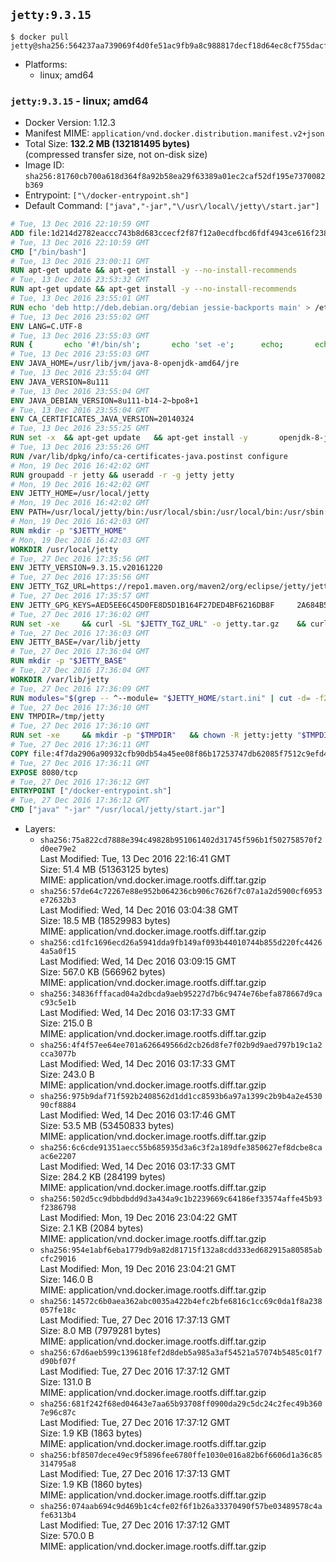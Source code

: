 ## `jetty:9.3.15`

```console
$ docker pull jetty@sha256:564237aa739069f4d0fe51ac9fb9a8c988817decf18d64ec8cf755dacf6b110f
```

-	Platforms:
	-	linux; amd64

### `jetty:9.3.15` - linux; amd64

-	Docker Version: 1.12.3
-	Manifest MIME: `application/vnd.docker.distribution.manifest.v2+json`
-	Total Size: **132.2 MB (132181495 bytes)**  
	(compressed transfer size, not on-disk size)
-	Image ID: `sha256:81760cb700a618d364f8a92b58ea29f63389a01ec2caf52df195e7370082b369`
-	Entrypoint: `["\/docker-entrypoint.sh"]`
-	Default Command: `["java","-jar","\/usr\/local\/jetty\/start.jar"]`

```dockerfile
# Tue, 13 Dec 2016 22:10:59 GMT
ADD file:1d214d2782eaccc743b8d683ccecf2f87f12a0ecdfbcd6fdf4943ce616f23870 in / 
# Tue, 13 Dec 2016 22:10:59 GMT
CMD ["/bin/bash"]
# Tue, 13 Dec 2016 23:00:11 GMT
RUN apt-get update && apt-get install -y --no-install-recommends 		ca-certificates 		curl 		wget 	&& rm -rf /var/lib/apt/lists/*
# Tue, 13 Dec 2016 23:53:32 GMT
RUN apt-get update && apt-get install -y --no-install-recommends 		bzip2 		unzip 		xz-utils 	&& rm -rf /var/lib/apt/lists/*
# Tue, 13 Dec 2016 23:55:01 GMT
RUN echo 'deb http://deb.debian.org/debian jessie-backports main' > /etc/apt/sources.list.d/jessie-backports.list
# Tue, 13 Dec 2016 23:55:02 GMT
ENV LANG=C.UTF-8
# Tue, 13 Dec 2016 23:55:03 GMT
RUN { 		echo '#!/bin/sh'; 		echo 'set -e'; 		echo; 		echo 'dirname "$(dirname "$(readlink -f "$(which javac || which java)")")"'; 	} > /usr/local/bin/docker-java-home 	&& chmod +x /usr/local/bin/docker-java-home
# Tue, 13 Dec 2016 23:55:03 GMT
ENV JAVA_HOME=/usr/lib/jvm/java-8-openjdk-amd64/jre
# Tue, 13 Dec 2016 23:55:04 GMT
ENV JAVA_VERSION=8u111
# Tue, 13 Dec 2016 23:55:04 GMT
ENV JAVA_DEBIAN_VERSION=8u111-b14-2~bpo8+1
# Tue, 13 Dec 2016 23:55:04 GMT
ENV CA_CERTIFICATES_JAVA_VERSION=20140324
# Tue, 13 Dec 2016 23:55:25 GMT
RUN set -x 	&& apt-get update 	&& apt-get install -y 		openjdk-8-jre-headless="$JAVA_DEBIAN_VERSION" 		ca-certificates-java="$CA_CERTIFICATES_JAVA_VERSION" 	&& rm -rf /var/lib/apt/lists/* 	&& [ "$JAVA_HOME" = "$(docker-java-home)" ]
# Tue, 13 Dec 2016 23:55:26 GMT
RUN /var/lib/dpkg/info/ca-certificates-java.postinst configure
# Mon, 19 Dec 2016 16:42:02 GMT
RUN groupadd -r jetty && useradd -r -g jetty jetty
# Mon, 19 Dec 2016 16:42:02 GMT
ENV JETTY_HOME=/usr/local/jetty
# Mon, 19 Dec 2016 16:42:02 GMT
ENV PATH=/usr/local/jetty/bin:/usr/local/sbin:/usr/local/bin:/usr/sbin:/usr/bin:/sbin:/bin
# Mon, 19 Dec 2016 16:42:03 GMT
RUN mkdir -p "$JETTY_HOME"
# Mon, 19 Dec 2016 16:42:03 GMT
WORKDIR /usr/local/jetty
# Tue, 27 Dec 2016 17:35:56 GMT
ENV JETTY_VERSION=9.3.15.v20161220
# Tue, 27 Dec 2016 17:35:56 GMT
ENV JETTY_TGZ_URL=https://repo1.maven.org/maven2/org/eclipse/jetty/jetty-distribution/9.3.15.v20161220/jetty-distribution-9.3.15.v20161220.tar.gz
# Tue, 27 Dec 2016 17:35:57 GMT
ENV JETTY_GPG_KEYS=AED5EE6C45D0FE8D5D1B164F27DED4BF6216DB8F 	2A684B57436A81FA8706B53C61C3351A438A3B7D 	5989BAF76217B843D66BE55B2D0E1FB8FE4B68B4 	B59B67FD7904984367F931800818D9D68FB67BAC 	BFBB21C246D7776836287A48A04E0C74ABB35FEA 	8B096546B1A8F02656B15D3B1677D141BCF3584D
# Tue, 27 Dec 2016 17:36:02 GMT
RUN set -xe 	&& curl -SL "$JETTY_TGZ_URL" -o jetty.tar.gz 	&& curl -SL "$JETTY_TGZ_URL.asc" -o jetty.tar.gz.asc 	&& export GNUPGHOME="$(mktemp -d)" 	&& for key in $JETTY_GPG_KEYS; do 		gpg --keyserver ha.pool.sks-keyservers.net --recv-keys "$key"; done 	&& gpg --batch --verify jetty.tar.gz.asc jetty.tar.gz 	&& rm -r "$GNUPGHOME" 	&& tar -xvf jetty.tar.gz --strip-components=1 	&& sed -i '/jetty-logging/d' etc/jetty.conf 	&& rm -fr demo-base javadoc 	&& rm jetty.tar.gz*
# Tue, 27 Dec 2016 17:36:03 GMT
ENV JETTY_BASE=/var/lib/jetty
# Tue, 27 Dec 2016 17:36:04 GMT
RUN mkdir -p "$JETTY_BASE"
# Tue, 27 Dec 2016 17:36:04 GMT
WORKDIR /var/lib/jetty
# Tue, 27 Dec 2016 17:36:09 GMT
RUN modules="$(grep -- ^--module= "$JETTY_HOME/start.ini" | cut -d= -f2 | paste -d, -s)" 	&& set -xe 	&& java -jar "$JETTY_HOME/start.jar" --add-to-startd="$modules,setuid"
# Tue, 27 Dec 2016 17:36:10 GMT
ENV TMPDIR=/tmp/jetty
# Tue, 27 Dec 2016 17:36:10 GMT
RUN set -xe 	&& mkdir -p "$TMPDIR" 	&& chown -R jetty:jetty "$TMPDIR" "$JETTY_BASE"
# Tue, 27 Dec 2016 17:36:11 GMT
COPY file:4f7da2906a90932cfb90db54a45ee08f86b17253747db62085f7512c9efd46ad in / 
# Tue, 27 Dec 2016 17:36:11 GMT
EXPOSE 8080/tcp
# Tue, 27 Dec 2016 17:36:12 GMT
ENTRYPOINT ["/docker-entrypoint.sh"]
# Tue, 27 Dec 2016 17:36:12 GMT
CMD ["java" "-jar" "/usr/local/jetty/start.jar"]
```

-	Layers:
	-	`sha256:75a822cd7888e394c49828b951061402d31745f596b1f502758570f2d0ee79e2`  
		Last Modified: Tue, 13 Dec 2016 22:16:41 GMT  
		Size: 51.4 MB (51363125 bytes)  
		MIME: application/vnd.docker.image.rootfs.diff.tar.gzip
	-	`sha256:57de64c72267e88e952b064236cb906c7626f7c07a1a2d5900cf6953e72632b3`  
		Last Modified: Wed, 14 Dec 2016 03:04:38 GMT  
		Size: 18.5 MB (18529983 bytes)  
		MIME: application/vnd.docker.image.rootfs.diff.tar.gzip
	-	`sha256:cd1fc1696ecd26a5941dda9fb149af093b44010744b855d220fc44264a5a0f15`  
		Last Modified: Wed, 14 Dec 2016 03:09:15 GMT  
		Size: 567.0 KB (566962 bytes)  
		MIME: application/vnd.docker.image.rootfs.diff.tar.gzip
	-	`sha256:34836fffacad04a2dbcda9aeb95227d7b6c9474e76befa878667d9cac93c5e1b`  
		Last Modified: Wed, 14 Dec 2016 03:17:33 GMT  
		Size: 215.0 B  
		MIME: application/vnd.docker.image.rootfs.diff.tar.gzip
	-	`sha256:4f4f57ee64ee701a626649566d2cb26d8fe7f02b9d9aed797b19c1a2cca3077b`  
		Last Modified: Wed, 14 Dec 2016 03:17:33 GMT  
		Size: 243.0 B  
		MIME: application/vnd.docker.image.rootfs.diff.tar.gzip
	-	`sha256:975b9daf71f592b2408562d1dd1cc8593b6a97a1399c2b9b4a2e453090cf8884`  
		Last Modified: Wed, 14 Dec 2016 03:17:46 GMT  
		Size: 53.5 MB (53450833 bytes)  
		MIME: application/vnd.docker.image.rootfs.diff.tar.gzip
	-	`sha256:6c6cde91351aecc55b685935d3a6c3f2a189dfe3850627ef8dcbe8caac6e2207`  
		Last Modified: Wed, 14 Dec 2016 03:17:33 GMT  
		Size: 284.2 KB (284199 bytes)  
		MIME: application/vnd.docker.image.rootfs.diff.tar.gzip
	-	`sha256:502d5cc9dbbdbdd9d3a434a9c1b2239669c64186ef33574affe45b93f2386798`  
		Last Modified: Mon, 19 Dec 2016 23:04:22 GMT  
		Size: 2.1 KB (2084 bytes)  
		MIME: application/vnd.docker.image.rootfs.diff.tar.gzip
	-	`sha256:954e1abf6eba1779db9a82d81715f132a8cdd333ed682915a80585abcfc29016`  
		Last Modified: Mon, 19 Dec 2016 23:04:21 GMT  
		Size: 146.0 B  
		MIME: application/vnd.docker.image.rootfs.diff.tar.gzip
	-	`sha256:14572c6b0aea362abc0035a422b4efc2bfe6816c1cc69c0da1f8a238057fe18c`  
		Last Modified: Tue, 27 Dec 2016 17:37:13 GMT  
		Size: 8.0 MB (7979281 bytes)  
		MIME: application/vnd.docker.image.rootfs.diff.tar.gzip
	-	`sha256:67d6aeb599c139618fef2d8deb5a985a3af54521a57074b5485c01f7d90bf07f`  
		Last Modified: Tue, 27 Dec 2016 17:37:12 GMT  
		Size: 131.0 B  
		MIME: application/vnd.docker.image.rootfs.diff.tar.gzip
	-	`sha256:681f242f68ed04643e7aa65b93708ff0900da29c5dc24c2fec49b3607e96c87c`  
		Last Modified: Tue, 27 Dec 2016 17:37:12 GMT  
		Size: 1.9 KB (1863 bytes)  
		MIME: application/vnd.docker.image.rootfs.diff.tar.gzip
	-	`sha256:bf8507dece49ec9f5896fee6780ffe1030e016a82b6f6606d1a36c85314795a8`  
		Last Modified: Tue, 27 Dec 2016 17:37:13 GMT  
		Size: 1.9 KB (1860 bytes)  
		MIME: application/vnd.docker.image.rootfs.diff.tar.gzip
	-	`sha256:074aab694c9d469b1c4cfe02f6f1b26a33370490f57be03489578c4afe6313b4`  
		Last Modified: Tue, 27 Dec 2016 17:37:12 GMT  
		Size: 570.0 B  
		MIME: application/vnd.docker.image.rootfs.diff.tar.gzip
